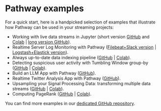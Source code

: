 # Pathway examples

For a quick start, here is a handpicked selection of examples that illustrate how Pathway can be used in your streaming projects:
- Working with live data streams in Jupyter (short version [GitHub](https://github.com/pathwaycom/pathway-examples/blob/main/showcases/live-data-jupyter.ipynb) and [Colab](https://colab.research.google.com/github/pathwaycom/pathway-examples/blob/main/showcases/live-data-jupyter.ipynb) | [long version GitHub](https://github.com/pathwaycom/pathway-examples/tree/main/documentation/from_jupyter_to_deploy)).
- Realtime Server Log Monitoring with Pathway ([Filebeat+Slack version](https://github.com/pathwaycom/pathway-examples/tree/main/examples/realtime-log-monitoring/filebeat-pathway-slack) | [Logstash+Elastick version](https://github.com/pathwaycom/pathway-examples/tree/main/examples/realtime-log-monitoring/logstash-pathway-elastic)).
- Always up-to-date data indexing pipeline ([GitHub](https://github.com/pathwaycom/pathway-examples/blob/main/showcases/live_vector_indexing_pipeline.ipynb) | [Colab](https://colab.research.google.com/github/pathwaycom/pathway-examples/blob/main/showcases/live_vector_indexing_pipeline.ipynb)).
- Detecting suspicious user activity with Tumbling Window group-by ([GitHub](https://github.com/pathwaycom/pathway-examples/blob/main/tutorials/suspicious_user_activity.ipynb) | [Colab](https://colab.research.google.com/github/pathwaycom/pathway-examples/blob/main/tutorials/suspicious_user_activity.ipynb)).
- Build an LLM App with Pathway ([GitHub](https://github.com/pathwaycom/llm-app/tree/main)).
- Realtime Twitter Analysis App with Pathway ([GitHub](https://github.com/pathwaycom/pathway-examples/tree/main/showcases/twitter)).
- Upsampling your Signal Processing Data: transforming multiple data streams ([GitHub](https://github.com/pathwaycom/pathway-examples/blob/main/tutorials/upsampling.ipynb) | [Colab](https://colab.research.google.com/github/pathwaycom/pathway-examples/blob/main/tutorials/upsampling.ipynb)).
- Computing PageRank ([GitHub](https://github.com/pathwaycom/pathway-examples/blob/main/tutorials/pagerank.ipynb) | [Colab](https://colab.research.google.com/github/pathwaycom/pathway-examples/blob/main/tutorials/pagerank.ipynb)).

You can find more examples in our [dedicated GitHub repository](https://github.com/pathwaycom/pathway-examples).